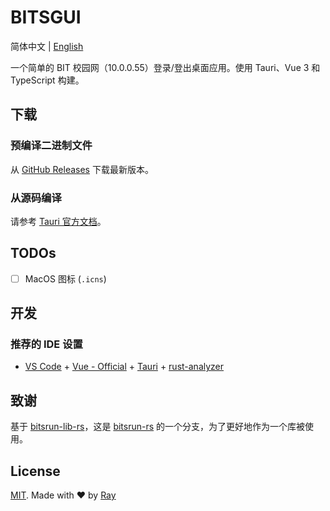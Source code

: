 # BITSGUI

简体中文 | [English](./README_EN.md)

一个简单的 BIT 校园网（10.0.0.55）登录/登出桌面应用。使用 Tauri、Vue 3 和 TypeScript 构建。

## 下载

### 预编译二进制文件

从 [GitHub Releases](../../releases) 下载最新版本。

### 从源码编译

请参考 [Tauri 官方文档](https://tauri.app/)。

## TODOs

- [ ] MacOS 图标 (`.icns`)

## 开发

### 推荐的 IDE 设置

- [VS Code](https://code.visualstudio.com/) + [Vue - Official](https://marketplace.visualstudio.com/items?itemName=Vue.volar) + [Tauri](https://marketplace.visualstudio.com/items?itemName=tauri-apps.tauri-vscode) + [rust-analyzer](https://marketplace.visualstudio.com/items?itemName=rust-lang.rust-analyzer)

## 致谢

基于 [bitsrun-lib-rs](https://github.com/so1ve/bitsrun-lib-rs)，这是 [bitsrun-rs](https://github.com/spencerwooo/bitsrun-rs) 的一个分支，为了更好地作为一个库被使用。

## License

[MIT](./LICENSE). Made with ❤️ by [Ray](https://github.com/so1ve)
